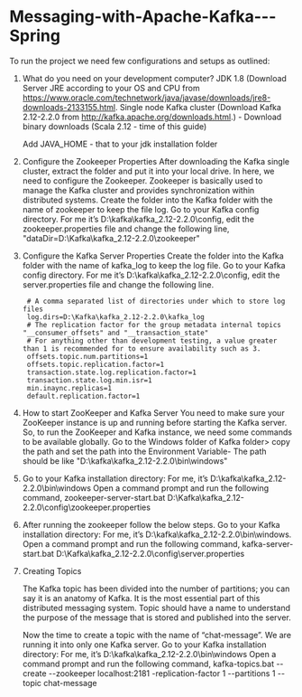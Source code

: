 # Messaging-with-Apache-Kafka---Spring
To run the project we need few configurations and setups as outlined:

1. What do you need on your development computer?
	JDK 1.8
	(Download Server JRE according to your OS and CPU from https://www.oracle.com/technetwork/java/javase/downloads/jre8-downloads-2133155.html.
	Single node Kafka cluster
	(Download Kafka 2.12-2.2.0 from http://kafka.apache.org/downloads.html.) - Download binary downloads (Scala 2.12 - time of this guide)

	Add JAVA_HOME - that to your jdk installation folder

2. Configure the Zookeeper Properties
	After downloading the Kafka single cluster, extract the folder and put it into your local drive. In here, we need to configure the Zookeeper. Zookeeper is basically used to manage the Kafka cluster and provides synchronization within distributed systems.
	Create the folder into the Kafka folder with the name of zookeeper to keep the file log.
	Go to your Kafka config directory. For me it’s D:\kafka\kafka_2.12-2.2.0\config, edit the zookeeper.properties file and change the following line,
	 "dataDir=D:\Kafka\kafka_2.12-2.2.0\zookeeper"



3. Configure the Kafka Server Properties
	Create the folder into the Kafka folder with the name of kafka_log to keep the log file.
	Go to your Kafka config directory. For me it’s D:\kafka\kafka_2.12-2.2.0\config, edit the server.properties file and change the following line.
	
		# A comma separated list of directories under which to store log files    
		log.dirs=D:\Kafka\kafka_2.12-2.2.0\kafka_log    
		# The replication factor for the group metadata internal topics "__consumer_offsets" and "__transaction_state"    
		# For anything other than development testing, a value greater than 1 is recommended for to ensure availability such as 3.    
		offsets.topic.num.partitions=1    
		offsets.topic.replication.factor=1    
		transaction.state.log.replication.factor=1    
		transaction.state.log.min.isr=1    
		min.inaync.replicas=1    
		default.replication.factor=1   

4. How to start ZooKeeper and Kafka Server
   You need to make sure your ZooKeeper instance is up and running before starting the Kafka server.
   So, to run the ZooKeeper and Kafka instance, we need some commands to be available globally. Go to the Windows folder of Kafka folder> copy the path and set the path into the Environment Variable- The path should be like "D:\kafka\kafka_2.12-2.2.0\bin\windows"
   
5. Go to your Kafka installation directory: For me, it’s D:\kafka\kafka_2.12-2.2.0\bin\windows
   Open a command prompt and run the following command,
   zookeeper-server-start.bat D:\Kafka\kafka_2.12-2.2.0\config\zookeeper.properties 
   
6. After running the zookeeper follow the below steps.
   Go to your Kafka installation directory: For me, it’s D:\kafka\kafka_2.12-2.2.0\bin\windows.
   Open a command prompt and run the following command,
   kafka-server-start.bat D:\Kafka\kafka_2.12-2.2.0\config\server.properties
   
7. Creating Topics
 
	The Kafka topic has been divided into the number of partitions; you can say it is an anatomy of Kafka. It is the most essential part of this distributed messaging system. Topic should have a name to understand the purpose of the message that is stored and published into the server.
	 
	Now the time to create a topic with the name of “chat-message”. We are running it into only one Kafka server.
	Go to your Kafka installation directory: For me, it’s D:\kafka\kafka_2.12-2.2.0\bin\windows
	Open a command prompt and run the following command,
	kafka-topics.bat --create --zookeeper localhost:2181 -replication-factor 1 --partitions 1 --topic chat-message  
